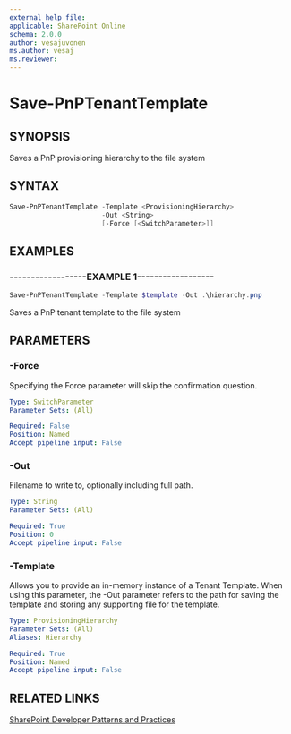 ```yaml
---
external help file:
applicable: SharePoint Online
schema: 2.0.0
author: vesajuvonen
ms.author: vesaj
ms.reviewer:
---
```

# Save-PnPTenantTemplate

## SYNOPSIS
Saves a PnP provisioning hierarchy to the file system

## SYNTAX 

```powershell
Save-PnPTenantTemplate -Template <ProvisioningHierarchy>
                       -Out <String>
                       [-Force [<SwitchParameter>]]
```

## EXAMPLES

### ------------------EXAMPLE 1------------------
```powershell
Save-PnPTenantTemplate -Template $template -Out .\hierarchy.pnp
```

Saves a PnP tenant template to the file system

## PARAMETERS

### -Force
Specifying the Force parameter will skip the confirmation question.

```yaml
Type: SwitchParameter
Parameter Sets: (All)

Required: False
Position: Named
Accept pipeline input: False
```

### -Out
Filename to write to, optionally including full path.

```yaml
Type: String
Parameter Sets: (All)

Required: True
Position: 0
Accept pipeline input: False
```

### -Template
Allows you to provide an in-memory instance of a Tenant Template. When using this parameter, the -Out parameter refers to the path for saving the template and storing any supporting file for the template.

```yaml
Type: ProvisioningHierarchy
Parameter Sets: (All)
Aliases: Hierarchy

Required: True
Position: Named
Accept pipeline input: False
```

## RELATED LINKS

[SharePoint Developer Patterns and Practices](http://aka.ms/sppnp)
